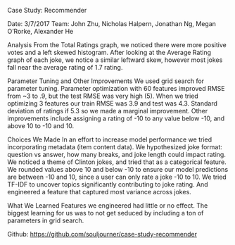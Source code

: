 Case Study: Recommender

Date: 3/7/2017 Team: John Zhu, Nicholas Halpern, Jonathan Ng, Megan O’Rorke, Alexander He

Analysis From the Total Ratings graph, we noticed there were more positive votes and a left skewed histogram. After looking at the Average Rating graph of each joke, we notice a similar leftward skew, however most jokes fall near the average rating of 1.7 rating.

Parameter Tuning and Other Improvements We used grid search for parameter tuning. Parameter optimization with 60 features improved RMSE from ~3 to .9, but the test RMSE was very high (5). When we tried optimizing 3 features our train RMSE was 3.9 and test was 4.3. Standard deviation of ratings if 5.3 so we made a marginal improvement. Other improvements include assigning a rating of -10 to any value below -10, and above 10 to -10 and 10.

Choices We Made In an effort to increase model performance we tried incorporating metadata (item content data). We hypothesized joke format: question vs answer, how many breaks, and joke length could impact rating. We noticed a theme of Clinton jokes, and tried that as a categorical feature. We rounded values above 10 and below -10 to ensure our model predictions are between -10 and 10, since a user can only rate a joke -10 to 10. We tried TF-IDF to uncover topics significantly contributing to joke rating. And engineered a feature that captured most variance across jokes.

What We Learned Features we engineered had little or no effect. The biggest learning for us was to not get seduced by including a ton of parameters in grid search.

Github: https://github.com/souljourner/case-study-recommender

